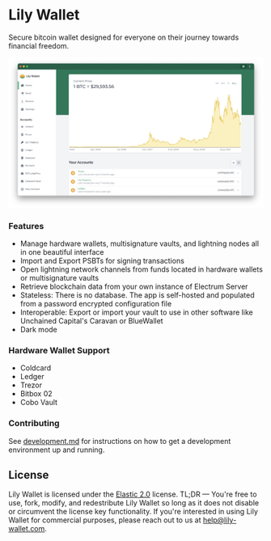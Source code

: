 # Lily Wallet

Secure bitcoin wallet designed for everyone on their journey towards financial freedom.

![Screenshot of Lily Wallet](./screenshot.png 'Screenshot of Lily Wallet')

### Features

- Manage hardware wallets, multisignature vaults, and lightning nodes all in one beautiful interface
- Import and Export PSBTs for signing transactions
- Open lightning network channels from funds located in hardware wallets or multisignature vaults
- Retrieve blockchain data from your own instance of Electrum Server
- Stateless: There is no database. The app is self-hosted and populated from a password encrypted configuration file
- Interoperable: Export or import your vault to use in other software like Unchained Capital's Caravan or BlueWallet
- Dark mode

### Hardware Wallet Support

- Coldcard
- Ledger
- Trezor
- Bitbox 02
- Cobo Vault

### Contributing

See [development.md](/docs/development.md) for instructions on how to get a development environment up and running.

## License

Lily Wallet is licensed under the [Elastic 2.0](https://github.com/Lily-Technologies/lily-wallet/blob/master/LICENSE.md) license. TL;DR — You're free to use, fork, modify, and redestribute Lily Wallet so long as it does not disable or circumvent the license key functionality. If you're interested in using Lily Wallet for commercial purposes, please reach out to us at help@lily-wallet.com.
